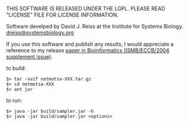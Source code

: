 THIS SOFTWARE IS RELEASED UNDER THE LGPL.
PLEASE READ "LICENSE" FILE FOR LICENSE INFORMATION.

Software develped by David J. Reiss at the Institute for Systems
Biology. 
dreiss@systemsbiology.org

If you use this software and publish any results, I would appreciate a
reference to my release [paper in Bioinformatics (ISMB/ECCB/2004
supplement issue)](http://www.ncbi.nlm.nih.gov/pubmed/15262809).

to build:

```
$> tar -xvzf netmotsa-XXX.tar.gz
$> cd netmotsa-XXX
$> ant jar
```

to run:

```
$> java -jar build/sampler.jar -h
$> java -jar build/sampler.jar <options>
```
